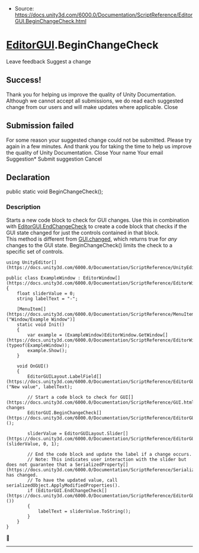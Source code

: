 * Source: https://docs.unity3d.com/6000.0/Documentation/ScriptReference/EditorGUI.BeginChangeCheck.html

#  [EditorGUI](https://docs.unity3d.com/6000.0/Documentation/ScriptReference/EditorGUI.html).BeginChangeCheck
Leave feedback
Suggest a change
## Success!
Thank you for helping us improve the quality of Unity Documentation. Although we cannot accept all submissions, we do read each suggested change from our users and will make updates where applicable.
Close
## Submission failed
For some reason your suggested change could not be submitted. Please <a>try again</a> in a few minutes. And thank you for taking the time to help us improve the quality of Unity Documentation.
Close
Your name Your email Suggestion* Submit suggestion
Cancel
## Declaration
public static void BeginChangeCheck(); 
### Description
Starts a new code block to check for GUI changes.
Use this in combination with [EditorGUI.EndChangeCheck](https://docs.unity3d.com/6000.0/Documentation/ScriptReference/EditorGUI.EndChangeCheck.html) to create a code block that checks if the GUI state changed for just the controls contained in that block.  
This method is different from [GUI.changed](https://docs.unity3d.com/6000.0/Documentation/ScriptReference/GUI-changed.html), which returns true for _any_ changes to the GUI state. BeginChangeCheck() limits the check to a specific set of controls. 
```
using UnityEditor[](https://docs.unity3d.com/6000.0/Documentation/ScriptReference/UnityEditor.html);  
  
public class ExampleWindow : EditorWindow[](https://docs.unity3d.com/6000.0/Documentation/ScriptReference/EditorWindow.html)
{
    float sliderValue = 0;
    string labelText = "-";  
  
    [MenuItem[](https://docs.unity3d.com/6000.0/Documentation/ScriptReference/MenuItem.html)("Window/Example Window")]
    static void Init()
    {
        var example = (ExampleWindow)EditorWindow.GetWindow[](https://docs.unity3d.com/6000.0/Documentation/ScriptReference/EditorWindow.GetWindow.html)(typeof(ExampleWindow));
        example.Show();
    }  
  
    void OnGUI()
    {
        EditorGUILayout.LabelField[](https://docs.unity3d.com/6000.0/Documentation/ScriptReference/EditorGUILayout.LabelField.html)("New value", labelText);  
  
        // Start a code block to check for GUI[](https://docs.unity3d.com/6000.0/Documentation/ScriptReference/GUI.html) changes
        EditorGUI.BeginChangeCheck[](https://docs.unity3d.com/6000.0/Documentation/ScriptReference/EditorGUI.BeginChangeCheck.html)();  
  
        sliderValue = EditorGUILayout.Slider[](https://docs.unity3d.com/6000.0/Documentation/ScriptReference/EditorGUILayout.Slider.html)(sliderValue, 0, 1);  
  
        // End the code block and update the label if a change occurs.
        // Note: This indicates user interaction with the slider but does not guarantee that a SerializedProperty[](https://docs.unity3d.com/6000.0/Documentation/ScriptReference/SerializedProperty.html) has changed.
        // To have the updated value, call serializedObject.ApplyModifiedProperties().
        if (EditorGUI.EndChangeCheck[](https://docs.unity3d.com/6000.0/Documentation/ScriptReference/EditorGUI.EndChangeCheck.html)())
        {
            labelText = sliderValue.ToString();
        }
    }
}

```

* * *

